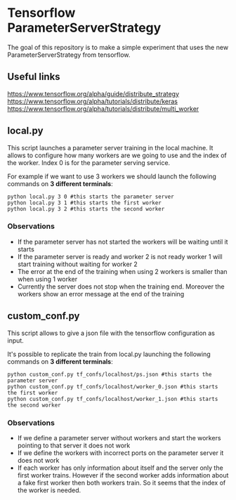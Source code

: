 # Tensorflow ParameterServerStrategy

The goal of this repository is to make a simple experiment that uses the new ParameterServerStrategy
from tensorflow.

## Useful links

https://www.tensorflow.org/alpha/guide/distribute_strategy  
https://www.tensorflow.org/alpha/tutorials/distribute/keras  
https://www.tensorflow.org/alpha/tutorials/distribute/multi_worker  

## local.py

This script launches a parameter server training in the local machine. It allows to
configure how many workers are we going to use and the index of the worker. Index 0 is for the parameter serving service.

For example if we want to use 3 workers we should launch the following commands on **3 different terminals**:

    python local.py 3 0 #this starts the parameter server
    python local.py 3 1 #this starts the first worker
    python local.py 3 2 #this starts the second worker

### Observations

* If the parameter server has not started the workers will be waiting until it starts
* If the parameter server is ready and worker 2 is not ready worker 1 will start training without waiting for worker 2
* The error at the end of the training when using 2 workers is smaller than when using 1 worker
* Currently the server does not stop when the training end. Moreover the workers show an error message at the end of the training

## custom_conf.py

This script allows to give a json file with the tensorflow configuration as input. 

It's possible to replicate the train from local.py launching the following commands on **3 different terminals**:

    python custom_conf.py tf_confs/localhost/ps.json #this starts the parameter server
    python custom_conf.py tf_confs/localhost/worker_0.json #this starts the first worker
    python custom_conf.py tf_confs/localhost/worker_1.json #this starts the second worker

### Observations

* If we define a parameter server without workers and start the workers pointing to that server it does not work
* If we define the workers with incorrect ports on the parameter server it does not work
* If each worker has only information about itself and the server only the first worker trains. However if the second worker adds information about a fake first worker then both workers train. So it seems that the index of the worker is needed.
